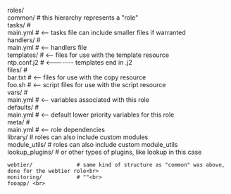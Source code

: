 roles/<br>
    common/               # this hierarchy represents a "role"<br>
        tasks/            #<br>
            main.yml      #  <-- tasks file can include smaller files if warranted<br>
        handlers/         #<br>
            main.yml      #  <-- handlers file<br>
        templates/        #  <-- files for use with the template resource<br>
            ntp.conf.j2   #  <------- templates end in .j2<br>
        files/            #<br>
            bar.txt       #  <-- files for use with the copy resource<br>
            foo.sh        #  <-- script files for use with the script resource<br>
        vars/             #<br>
            main.yml      #  <-- variables associated with this role<br>
        defaults/         #<br>
            main.yml      #  <-- default lower priority variables for this role<br>
        meta/             #<br>
            main.yml      #  <-- role dependencies <br>
        library/          # roles can also include custom modules<br>
        module_utils/     # roles can also include custom module_utils<br>
        lookup_plugins/   # or other types of plugins, like lookup in this case<br>

    webtier/              # same kind of structure as "common" was above, done for the webtier role<br>
    monitoring/           # ""<br>
    fooapp/ <br>
